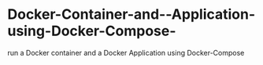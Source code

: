 # Docker-Container-and--Application-using-Docker-Compose-
run a Docker container and a Docker Application using Docker-Compose
